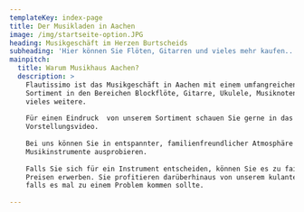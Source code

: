 ```yaml
---
templateKey: index-page
title: Der Musikladen in Aachen
image: /img/startseite-option.JPG
heading: Musikgeschäft im Herzen Burtscheids
subheading: 'Hier können Sie Flöten, Gitarren und vieles mehr kaufen..'
mainpitch:
  title: Warum Musikhaus Aachen?
  description: >
    Flautissimo ist das Musikgeschäft in Aachen mit einem umfangreichen
    Sortiment in den Bereichen Blockflöte, Gitarre, Ukulele, Musiknoten und
    vieles weitere.  
    
    Für einen Eindruck  von unserem Sortiment schauen Sie gerne in das
    Vorstellungsvideo.
    
    Bei uns können Sie in entspannter, familienfreundlicher Atmosphäre
    Musikinstrumente ausprobieren. 
       
    Falls Sie sich für ein Instrument entscheiden, können Sie es zu fairen
    Preisen erwerben. Sie profitieren darüberhinaus von unserem kulanten Service
    falls es mal zu einem Problem kommen sollte. 
     
---
```


